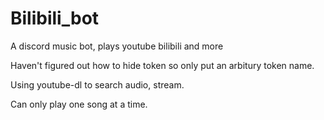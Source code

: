 # Bilibili_bot
A discord music bot, plays youtube bilibili and more

Haven't figured out how to hide token so only put an arbitury token name.

Using youtube-dl to search audio, stream.

Can only play one song at a time.
